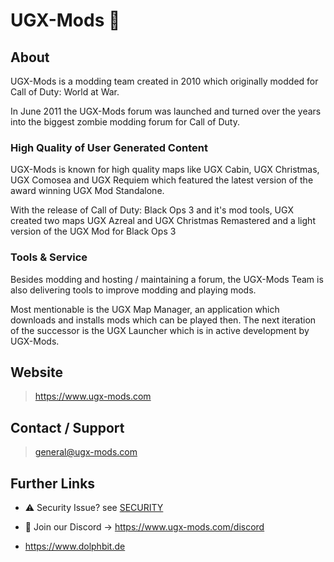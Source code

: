 # UGX-Mods 👋

## About

UGX-Mods is a modding team created in 2010 which originally modded for Call of Duty: World at War.

In June 2011 the UGX-Mods forum was launched and turned over the years into the biggest zombie modding forum for Call of Duty.


### High Quality of User Generated Content

UGX-Mods is known for high quality maps like UGX Cabin, UGX Christmas, UGX Comosea and UGX Requiem which featured the latest version of the award winning UGX Mod Standalone.

With the release of Call of Duty: Black Ops 3 and it's mod tools, UGX created two maps UGX Azreal and UGX Christmas Remastered and a light version of the UGX Mod for Black Ops 3

### Tools & Service
Besides modding and hosting / maintaining a forum, the UGX-Mods Team is also delivering tools to improve modding and playing mods.

Most mentionable is the UGX Map Manager, an application which downloads and installs mods which can be played then.
The next iteration of the successor is the UGX Launcher which is in active development by UGX-Mods. 

## Website

> https://www.ugx-mods.com

## Contact / Support

> general@ugx-mods.com

## Further Links

- ⚠️ Security Issue? see [SECURITY](/SECURITY.md)

- 📢 Join our Discord -> https://www.ugx-mods.com/discord

- https://www.dolphbit.de